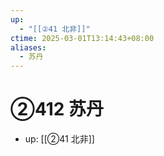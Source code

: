```yaml
---
up:
  - "[[②41 北非]]"
ctime: 2025-03-01T13:14:43+08:00
aliases:
  - 苏丹
---
```


# ②412 苏丹

- up: [[②41 北非]]
